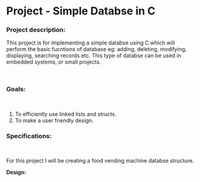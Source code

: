 # Project - Simple Databse in C
<h3>Project description:</h3>
  <p>This project is for implementing a simple databse using C which will perform the basic fucntions of database eg: adding, deleting, modifying, displaying, searching records etc. This type of databse can be used in embedded systems, or small projects.</p><br>
<h3>Goals:</h3><br>
  <p><ol><li> To efficiently use linked lists and structs. </li>
  <li>To make a user friendly design. </li></ol>
  </p>
<h3>Specifications:</h3><br>
  <p>For this project I will be creating a food vending machine databse structure. </p>
<b>Design:<b>
  
